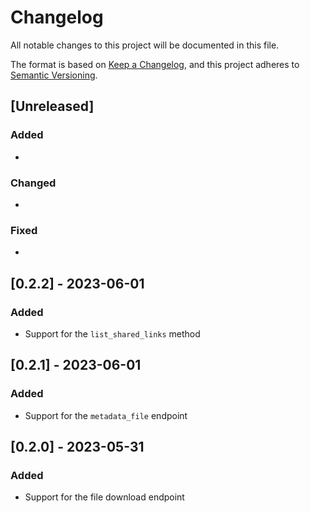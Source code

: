 # Changelog

All notable changes to this project will be documented in this file.

The format is based on [Keep a Changelog](https://keepachangelog.com/en/1.0.0/),
and this project adheres to [Semantic Versioning](https://semver.org/spec/v2.0.0.html).

## [Unreleased]

### Added

*

### Changed

*

### Fixed

*

## [0.2.2] - 2023-06-01

### Added

* Support for the `list_shared_links` method

## [0.2.1] - 2023-06-01

### Added

* Support for the `metadata_file` endpoint

## [0.2.0] - 2023-05-31

### Added

* Support for the file download endpoint
